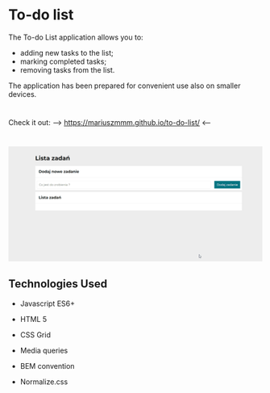 # **To-do list**


The To-do List application allows you to:
- adding new tasks to the list;
- marking completed tasks;
- removing tasks from the list.

The application has been prepared for convenient use also on smaller devices.

#
 Check it out:     -->    https://mariuszmmm.github.io/to-do-list/     <--
#
![To-do list](/images/animation.gif)



## Technologies Used
  
- Javascript ES6+

- HTML 5

- CSS Grid

- Media queries

- BEM convention

- Normalize.css






